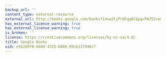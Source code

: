 ```yaml
---
backup_url: ''
content_type: external-resource
external_url: http://books.google.com/books?id=w2tjPrQtqq0C&pg=PA352=onepage
has_external_licence_warning: true
has_external_license_warning: true
is_broken: ''
license: https://creativecommons.org/licenses/by-nc-sa/4.0/
title: Google Books
uid: e5b269f8-b64d-4725-b066-69cb137946c7
---
```

